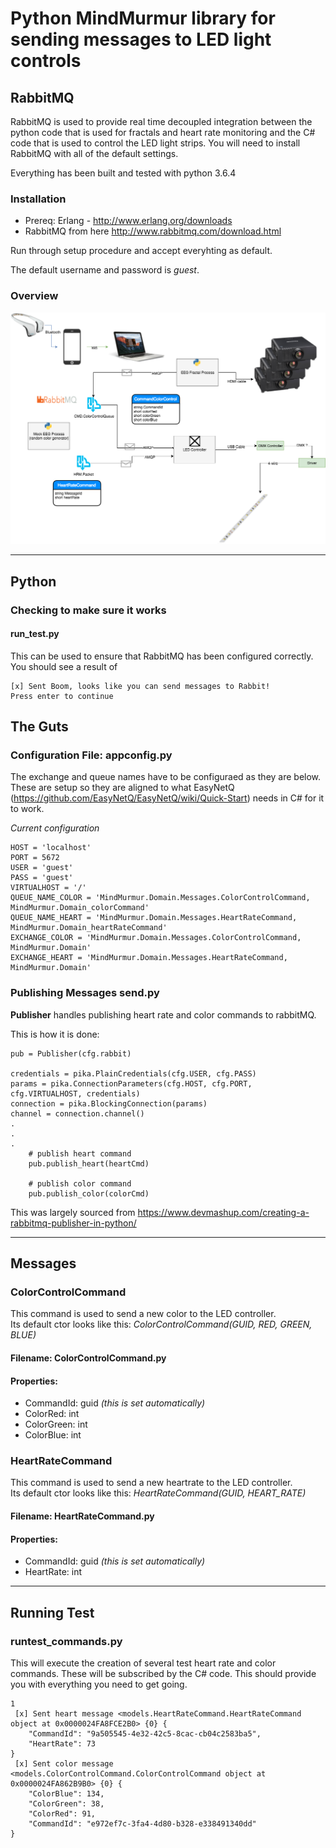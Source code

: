 # Python MindMurmur library for sending messages to LED light controls
## RabbitMQ

RabbitMQ is used to provide real time decoupled integration between the python code that is used for fractals and heart rate monitoring and the C# code that is used to control the LED light strips. You will need to install RabbitMQ with all of the default settings.

Everything has been built and tested with python 3.6.4


### Installation
* Prereq: Erlang - http://www.erlang.org/downloads
* RabbitMQ from here http://www.rabbitmq.com/download.html

Run through setup procedure and accept everyhting as default.

The default username and password is *guest*.

### Overview

![alt text](../_resource/LEDFlow.png "LED Integration Overview")



- - - -

## Python

### Checking to make sure it works

#### run_test.py
This can be used to ensure that RabbitMQ has been configured correctly.
You should see a result of

```
[x] Sent Boom, looks like you can send messages to Rabbit!
Press enter to continue
```

## **The Guts**

### Configuration File: appconfig.py

The exchange and queue names have to be configuraed as they are below. These are setup so they are aligned to what EasyNetQ (https://github.com/EasyNetQ/EasyNetQ/wiki/Quick-Start) needs in C# for it to work.


_Current configuration_

```
HOST = 'localhost'
PORT = 5672
USER = 'guest'
PASS = 'guest'
VIRTUALHOST = '/'
QUEUE_NAME_COLOR = 'MindMurmur.Domain.Messages.ColorControlCommand, MindMurmur.Domain_colorCommand'
QUEUE_NAME_HEART = 'MindMurmur.Domain.Messages.HeartRateCommand, MindMurmur.Domain_heartRateCommand'
EXCHANGE_COLOR = 'MindMurmur.Domain.Messages.ColorControlCommand, MindMurmur.Domain'
EXCHANGE_HEART = 'MindMurmur.Domain.Messages.HeartRateCommand, MindMurmur.Domain'
```

### Publishing Messages send.py

**Publisher** handles publishing heart rate and color commands to rabbitMQ.

This is how it is done:

```
pub = Publisher(cfg.rabbit)

credentials = pika.PlainCredentials(cfg.USER, cfg.PASS)
params = pika.ConnectionParameters(cfg.HOST, cfg.PORT, cfg.VIRTUALHOST, credentials)
connection = pika.BlockingConnection(params)
channel = connection.channel()
.
.
.
    # publish heart command
    pub.publish_heart(heartCmd)

    # publish color command
    pub.publish_color(colorCmd)

```
This was largely sourced from https://www.devmashup.com/creating-a-rabbitmq-publisher-in-python/

- - - -

## **Messages**

### **ColorControlCommand**
This command is used to send a new color to the LED controller.  
Its default ctor looks like this: _ColorControlCommand(GUID, RED, GREEN, BLUE)_

#### Filename: ColorControlCommand.py

#### Properties:
* CommandId: guid _(this is set automatically)_
* ColorRed: int 
* ColorGreen: int 
* ColorBlue: int 


### **HeartRateCommand**
This command is used to send a new heartrate to the LED controller.  
Its default ctor looks like this: _HeartRateCommand(GUID, HEART_RATE)_

#### Filename: HeartRateCommand.py

#### Properties:
* CommandId: guid _(this is set automatically)_
* HeartRate: int 


- - - - 

## **Running Test**

### runtest_commands.py
This will execute the creation of several test heart rate and color commands.  These will be subscribed by the C# code.  This should provide you with everything you need to get going.

```
1
 [x] Sent heart message <models.HeartRateCommand.HeartRateCommand object at 0x0000024FA8FCE2B0> {0} {
    "CommandId": "9a505545-4e32-42c5-8cac-cb04c2583ba5",
    "HeartRate": 73
}
 [x] Sent color message <models.ColorControlCommand.ColorControlCommand object at 0x0000024FA862B9B0> {0} {
    "ColorBlue": 134,
    "ColorGreen": 38,
    "ColorRed": 91,
    "CommandId": "e972ef7c-3fa4-4d80-b328-e338491340dd"
}
```
